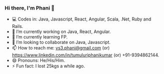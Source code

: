 ### Hi there, I'm Phani 👋

- 💻  Codes in: Java, Javascript, React, Angular, Scala, .Net, Ruby and Rails.
- 🔭  I’m currently working on Java, React, Angular.
- 🌱  I’m currently learning FP.
- 👯  I’m looking to collaborate on Java, Javascript.
- 📫  How to reach me: vs3.phani@gmail.com (or) https://www.linkedin.com/in/tumuluriphanikumar (or) +91-9394862144.
- 😄  Pronouns: He/His/Him.
- ⚡  Fun fact: I lost 25kgs a while ago.
